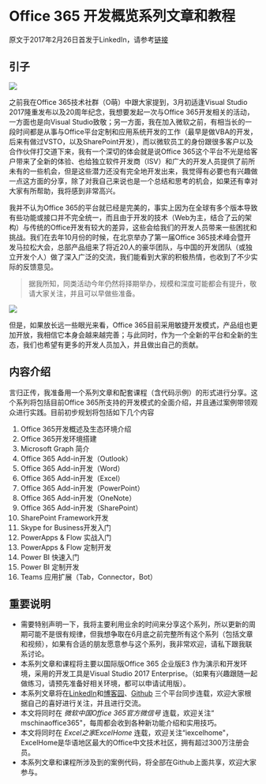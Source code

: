 # Office 365 开发概览系列文章和教程

原文于2017年2月26日首发于LinkedIn，请参考[链接](http://www.linkedin.com/pulse/office-365-%E5%BC%80%E5%8F%91%E6%A6%82%E8%A7%88%E7%B3%BB%E5%88%97%E6%96%87%E7%AB%A0%E5%92%8C%E6%95%99%E7%A8%8B-%E5%B8%8C%E7%AB%A0-%E9%99%88) 

## 引子

![](https://media.licdn.com/mpr/mpr/AAEAAQAAAAAAAAy_AAAAJGQ0YTJhYWM4LTYyYmYtNGMwNy1hYTQxLTdkOTgwNzM5Y2Q3Mw.jpg)

之前我在Office 365技术社群（O萌）中跟大家提到，3月初适逢Visual Studio 2017隆重发布以及20周年纪念，我想要发起一次与Office 365开发相关的活动，一方面也是向Visual Studio致敬；另一方面，我在加入微软之前，有相当长的一段时间都是从事与Office平台定制和应用系统开发的工作（最早是做VBA的开发，后来有做过VSTO，以及SharePoint开发），而以微软员工的身份跟很多客户以及合作伙伴打交道下来，我有一个深切的体会就是说Office 365这个平台不光是给客户带来了全新的体验、也给独立软件开发商（ISV）和广大的开发人员提供了前所未有的一些机会，但是这些潜力还没有完全地开发出来，我觉得有必要也有兴趣做一点这方面的分享，除了对我自己来说也是一个总结和思考的机会，如果还有幸对大家有所帮助，我将感到非常高兴。

我并不认为Office 365的平台就已经是完美的，事实上因为在全球有多个版本导致有些功能或接口并不完全统一，而且由于开发的技术（Web为主，结合了云的架构）与传统的Office开发有较大的差异，这些会给我们的开发人员带来一些困扰和挑战。我们在去年10月份的时候，在北京举办了第一届Office 365技术峰会暨开发马拉松大会，总部产品组来了将近20人的豪华团队，与中国的开发团队（或独立开发个人）做了深入广泛的交流，我们能看到大家的积极热情，也收到了不少实际的反馈意见。

> 据我所知，同类活动今年仍然将择期举办，规模和深度可能都会有提升，敬请大家关注，并且可以早做些准备。 

![](https://media.licdn.com/mpr/mpr/AAEAAQAAAAAAAA1MAAAAJGJmODgwYjEyLTUwNDEtNDQzMy05NGRiLTU5MmYyNTJjMTllYQ.jpg)

但是，如果放长远一些眼光来看，Office 365目前采用敏捷开发模式，产品组也更加开放，我相信它本身会越来越完善；与此同时，作为一个全新的平台和全新的生态，我们也希望有更多的开发人员加入，并且做出自己的贡献。

## 内容介绍

言归正传，我准备用一个系列文章和配套课程（含代码示例）的形式进行分享。这个系列将包括目前Office 365所支持的开发模式的全面介绍，并且通过案例带领观众进行实践。目前初步规划将包括如下几个内容

1. Office 365开发概述及生态环境介绍
2. Office 365开发环境搭建
3. Microsoft Graph 简介
4. Office 365 Add-in开发（Outlook）
5. Office 365 Add-in开发（Word）
6. Office 365 Add-in开发（Excel）
7. Office 365 Add-in开发（PowerPoint）
8. Office 365 Add-in开发（OneNote）
9. Office 365 Add-in开发（SharePoint）
10. SharePoint Framework开发
11. Skype for Business开发入门
12. PowerApps & Flow 实战入门
13. PowerApps & Flow 定制开发
14. Power BI 快速入门
15. Power BI 定制开发
16. Teams 应用扩展（Tab，Connector，Bot）

## 重要说明
- 需要特别声明一下，我将主要利用业余的时间来分享这个系列，所以更新的周期可能不是很有规律，但我想争取在6月底之前完整所有这个系列（包括文章和视频），如果有合适的朋友愿意参与这个系列，我非常欢迎，请私下跟我联系讨论。
- 本系列文章和课程将主要以国际版Office 365 企业版E3 作为演示和开发环境，采用的开发工具是Visual Studio 2017 Enterprise。（如果有兴趣跟随一起做练习，请预先准备好相关环境，都可以申请试用版）。
- 本系列文章将在[LinkedIn](http://www.linkedin.com/in/chenxizhang/)和[博客园](http://www.cnblogs.com/chenxizhang/category/967796.html)、[Github](https://github.com/chenxizhang/office365dev) 三个平台同步连载，欢迎大家根据自己的喜好进行关注，并且进行交流。
- 本文将同时在 *微软中国Office 365官方微信号* 连载，欢迎关注“ mschinaoffice365"，每周都会收到各种新功能介绍和实用技巧。
- 本文将同时在 *Excel之家ExcelHome* 连载，欢迎关注“iexcelhome"，ExcelHome是华语地区最大的Office中文技术社区，拥有超过300万注册会员。
- 本系列文章和课程所涉及到的案例代码，将全部在Github上面共享，欢迎大家参与。
